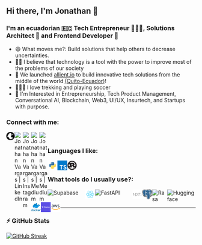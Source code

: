 ## Hi there, I'm Jonathan  👋



### I'm an ecuadorian 🇪🇨 Tech Entrepreneur 👨🏻‍💻, Solutions Architect 📲 and Frontend Developer 🎨

- 😄 What moves me?: Build solutions that help others to decrease uncertainties. 
- 🤔💭 I believe that technology is a tool with the power to improve most of the problems of our society
- 🔭 We launched [allient.io](https://www.allient.io/) to build innovative tech solutions from the middle of the world [(Quito-Ecuador)](https://www.google.com/maps/place/Ciudad+Mitad+del+Mundo/@-0.1817487,-77.9992061,8z)!
- 🙆🏻‍♂️ I love trekking and playing soccer
- 💬 I'm Interested in Entrepreneurship, Tech Product Management, Conversational AI, Blockchain, Web3, UI/UX, Insurtech, and Startups with purpose.

### Connect with me:

[<img align="left" alt="Jonathan Vargas" width="22px" src="https://raw.githubusercontent.com/iconic/open-iconic/master/svg/globe.svg" />][website]
[<img align="left" alt="Jonathan Vargas | LinkedIn" width="22px" src="https://cdn.jsdelivr.net/npm/simple-icons@v3/icons/linkedin.svg" />][linkedin]
[<img align="left" alt="Jonathan Vargas | Instagram" width="22px" src="https://cdn.jsdelivr.net/npm/simple-icons@v3/icons/instagram.svg" />][instagram]
[<img align="left" alt="Jonathan Vargas | Medium" width="22px" src="https://cdn.jsdelivr.net/npm/simple-icons@v3/icons/medium.svg" />][medium]
[<img align="left" alt="Jonathan Vargas | Medium" width="22px" src="https://cdn.jsdelivr.net/npm/simple-icons@v3/icons/upwork.svg" />][upwork]
<br />

### Languages I like:

[<img align="left" alt="Python" width="26px" src="https://raw.githubusercontent.com/github/explore/80688e429a7d4ef2fca1e82350fe8e3517d3494d/topics/python/python.png" />](https://www.python.org/)
[<img align="left" alt="Typescript" width="26px" src="https://raw.githubusercontent.com/github/explore/80688e429a7d4ef2fca1e82350fe8e3517d3494d/topics/typescript/typescript.png" />](https://www.typescriptlang.org/)
[<img align="left" alt="Rust" width="26px" src="https://raw.githubusercontent.com/github/explore/80688e429a7d4ef2fca1e82350fe8e3517d3494d/topics/rust/rust.png" />](https://www.rust-lang.org/)

<br />

### What tools do I usually use?:
[<img align="left" alt="Supabase" width="100px" src="https://supabase.com/docs/_next/image?url=%2Fdocs%2Fsupabase-light.svg&w=256&q=75" />](https://supabase.com)
[<img align="left" alt="React and React Native" width="26px" src="https://raw.githubusercontent.com/github/explore/80688e429a7d4ef2fca1e82350fe8e3517d3494d/topics/react/react.png" />](https://reactnative.dev/)
[<img align="left" alt="FastAPI" width="100px" src="https://fastapi.tiangolo.com/img/logo-margin/logo-teal.png" />](https://fastapi.tiangolo.com/)
[<img align="left" alt="Nextjs" width="26px" src="https://raw.githubusercontent.com/github/explore/28b02bbc9ad9f7a503c43775aebeb515dc2da5fc/topics/nextjs/nextjs.png" />](https://nextjs.org/)
[<img align="left" alt="PostgreSQL" width="26px" src="https://raw.githubusercontent.com/github/explore/80688e429a7d4ef2fca1e82350fe8e3517d3494d/topics/postgresql/postgresql.png" />](https://www.postgresql.org/)
[<img align="left" alt="Rasa" width="40px" src="https://res.cloudinary.com/dnv0qwkrk/image/upload/v1660840507/JRTEC/rasa_tkhokw.png" />](https://rasa.com/)
[<img align="left" alt="Hugging face" width="75px" src="https://res.cloudinary.com/dnv0qwkrk/image/upload/v1669572840/JRTEC/Hugging_Face_rq4zt0.png" />](https://huggingface.co/)
[<img align="left" alt="Docker" width="26px" src="https://raw.githubusercontent.com/github/explore/78df643247d429f6cc873026c0622819ad797942/topics/docker/docker.png" />](https://www.docker.com/)
[<img align="left" alt="Terraform" width="26px" src="https://raw.githubusercontent.com/github/explore/80688e429a7d4ef2fca1e82350fe8e3517d3494d/topics/terraform/terraform.png" />](https://www.terraform.io/)
[<img align="left" alt="AWS" width="26px" src="https://raw.githubusercontent.com/github/explore/fbceb94436312b6dacde68d122a5b9c7d11f9524/topics/aws/aws.png" />](https://aws.amazon.com/)


<br />
<br />

---

### ⚡ GitHub Stats

[![GitHub Streak](https://github-readme-streak-stats.herokuapp.com/?user=jonra1993&theme=ayu-light&date_format=M%20j%5B%2C%20Y%5D)](https://git.io/streak-stats)

[website]: https://www.jonathan-vargas.com/
[instagram]: https://www.instagram.com/jona.ra/
[linkedin]: https://www.linkedin.com/in/jonathan-ramiro-vargas-suasnavas-a29752b5/
[medium]: https://medium.com/@jonra1993
[upwork]: https://www.upwork.com/freelancers/jonathanvargas21
